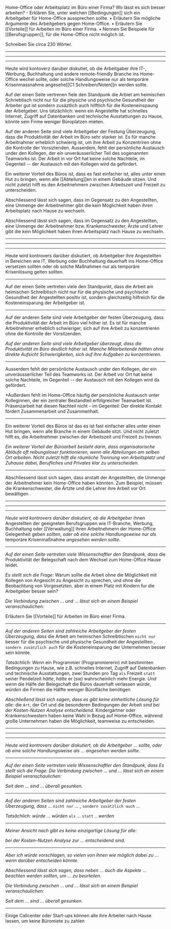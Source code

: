 Home-Office oder Arbeitsplatz im Büro einer Firma?
Wo lässt es sich besser arbeiten?
	-	Erklären Sie, unter welchen [[Bedingungen]] sich ein Arbeitgeber für Home-Office aussprechen sollte.
	•	Erläutern Sie mögliche Argumente des Arbeitgebers gegen Home-Office.
	•	Erläutern Sie [[Vorteile]] für Arbeiten im Büro einer Firma.
	•	Nennen Sie Beispiele für [[Berufsgruppen]], für die Home-Office nicht möglich ist.

Schreiben Sie circa 230 Wörter.



---
---
---
Heute wird kontoverz daruber diskutiet, ob die Arbeitgaber ihre IT-, Werbung, Buchhaltung und andere remote-friendly Branche ins Home-Office wechel sollte, oder solche Handlungsweise nur als temporäre Krisenmassnahme angesehe[[C1 Schreiben/Noten]]n werden sollte.

Auf der einen Seite vertrenen fiele den Standpunk die Arbiet am heimischen Schriebtisch nicht nur für die physiche und psychische Gesundheit der Arbeiter gut ist sondern zusäztlich auch hilftlich für die Kosteneinspaung der Arbetgeber. Uns tatzächlich: wenn ein Angestellte hat schnelles Internet, Zugriff auf Datenbanken und technische Ausstattungen zu Hause, könnte sein Firme weniger Büroplatzen mieten.

Auf der anderen Seite sind viele Arbeitgeber der Festung Überzeugung, dass die Produktivität der Arbeit im Büro sehr starker ist. Es für manche Arbeitnahmer  erheblich schwierig ist, um ihre Arbeit zu Konzentriren ohne die Kontrolle der Vorsiztenden. Ausserdem, fehlt der persönliche Austausch under den Kollegen, der ein unveräusserlicher Teil des sogenannten Teamworks ist. Der Arbeit in vor Ort hat keine solche Nachteile, im Gegenteil -- der Austausch mit den Kollegen wird da gefördert.

Ein weiterer Vorteil des Büros ist, dass es fast einfacher ist, alles unter einen Hut zu bringen, wenn alle [[Abteilung]]en in einem Gebäude sitzen.
Und nicht zuletzt hilft es den Arbeitnehmern zwischen Arbeitszeit und Freizeit zu unterscheiden.

Abschliessend lässt sich sagen, dass im Gegensatz zu den Angestellten, eine Unmenge der Arbeitnehmer gibt die kein Möglichkeit haben ihren Arbeitsplatz nach Hause zu wechseln. 

Abschliessend lässt sich sagen, dass im Gegensatz zu den Angestellten, eine Unmenge der Arbeitnehmer bzw. Krankenschwester, Ärzte und Lehrer gibt die kein Möglichkeit haben ihren Arbeitsplatz nach Hause zu wechseln. 


---
---
---

Heute wird kontrovers darüber diskutiert, ob Arbeitgeber ihre Angestellten in Bereichen wie IT, Werbung oder Buchhaltung dauerhaft ins Home-Office versetzen sollten oder ob solche Maßnahmen nur als temporäre Krisenlösung gelten sollten.

---

Auf der einen Seite vertreten viele den Standpunkt, dass die Arbeit am heimischen Schreibtisch nicht nur für die physische und psychische Gesundheit der Angestellten positiv ist, sondern gleichzeitig hilfreich für die Kosteneinsparung der Arbeitgeber ist. 

---

Auf der anderen Seite sind viele Arbeitgeber der festen Überzeugung, dass die Produktivität der Arbeit im Büro viel höher ist. Es ist für manche Arbeitnehmer erheblich schwieriger, sich auf ihre Arbeit zu konzentrieren ohne die Kontrolle der Vorsitzenden. 

*Auf der anderen Seite sind viele Arbeitgeber überzeugt, dass die Produktivität im Büro deutlich höher ist. Manche Mitarbeitende hätten ohne direkte Aufsicht Schwierigkeiten, sich auf ihre Aufgaben zu konzentrieren.*

---

Ausserdem fehlt der persönliche Austausch under den Kollegen, der ein unveräusserlicher Teil des Teamworks ist. Der Arbeit vor Ort hat keine solche Nachteile, im Gegenteil -- der Austausch mit den Kollegen wird da gefördert. 

*Außerdem fehlt im Home-Office häufig der persönliche Austausch unter Kolleginnen, der ein zentraler Bestandteil erfolgreicher Teamarbeit ist. Präsenzarbeit hat diesen Nachteil nicht – im Gegenteil: Der direkte Kontakt fördert Zusammenarbeit und Zusammenhalt.

---

Ein weiterer Vorteil des Büros ist das es ist fast einfacher alles unter einen Hut bringen, wenn alle Branche in einem Gebäude sitzt. Und nicht zuletzt hilft es, die Arbeitnehmer zwischen der Arbeitszeit und Freizeit zu trennen.

*Ein weiterer Vorteil der Büroarbeit besteht darin, dass organisatorische Abläufe oft reibungsloser funktionieren, wenn alle Abteilungen am selben Ort arbeiten. Nicht zuletzt hilft die räumliche Trennung von Arbeitsplatz und Zuhause dabei, Berufliches und Privates klar zu unterscheiden.*


---

Abschliessend lässt sich sagen, dass anstatt der Angestellten, die Unmenge der Arbeitnehmer kein Home-Office haben könnten. Zum Beispiel, müssen die Krankenschwester, die Ärtzte und die Lehrer ihre Arbeit vor Ort bewältigen . 

--- 
---
---

*Heute wird kontrovers darüber diskutiert, ob die Arbeitgeber* ihnen Angestellten der geeigneten Berufsgruppen wie IT-Branche, Werbung, Buchhaltung oder [[Verwaltung]] ihren Arbeitnehmern der Home-Office Gelegenheit geben *sollten,* *oder ob eine solche Handlungsweise nur als* temporäre Krisenmaßnahme *angesehen werden sollte.*

---
*Auf der einen Seite vertreten viele Wissenschaftler den Standpunk, dass* die Produktivität der Belegschaft nach dem Wechsel zum Home-Office Hause leidet.

*Es stellt sich die Frage:* Warum sollte die Arbeit ohne die Möglichkeit mit Kollegen von Angesicht zu Angesicht zu sprechen, und ohne die Beobachtung von Vorgesetzten, aber in einem Platz mit Kindern fur die Arbeitgeber besser sein?

*Die Verbindung zwischen*   ... *und* ... *lässt sich an einem Beispiel veranschaulichen:* 

Erläutern Sie [[Vorteile]] für Arbeiten im Büro einer Firma.

---
*Auf der anderen Seiten sind zahlreiche Arbeitgeber der festen Überzeugung, dass* die Arbeit am heimischen Schreibtischen `nicht nur` besser für die psychische und physische Gesundheit der Angestellten , `sondern zusätzlich auch` für die Kosteneinsparung der Unternehmen besser sein könnte.

*Tatsächlich: Wenn* ein Programmier (Programmiererin) mit bestimmten Bedingungen zu Hause, wie z.B. schnelles Internet, Zugriff auf Datenbanken und technische Ausstattungen, zwei Stunden pro Tag `als` Freizeit `statt` seiner Pendelzeit *hätte*, *hätte* er (sie) wahrscheinlich mehr Energie. *Und wenn* die Hälfe der Belegschaft die Büros dauerhaft verlassen *würde*, *würden* die Firmen die Hälfte weniger Bürofläche benötigen 

*Abschließend lässt sich sagen, dass es gibt keine einheitliche Lösung für alle:* die `Art`, der Ort und die besonderen Bedingungen der Arbeit *sind bei der Kosten-Nutzen Analyse* *entscheidend.*  Kindergärtner oder Krankenschwestern haben keine Wahl in Bezug auf Home-Office, während große Unternehmen haben die Möglichkeit, teamweise zu entscheiden.





---
---
---

*Heute wird kontrovers darüber diskutiert, ob die Arbeitgeber* ... *sollte,* *oder ob eine solche Handlungsweise als* ... *angesehen werden sollte.*


---
*Auf der einen Seite vertreten viele Wissenschaftler den Standpunk, dass* 
*Es stellt sich die Frage:*
*Die Verbindung zwischen*   ... *und* ... *lässt sich an einem Beispiel veranschaulichen:* 

*Seit dem* ... *sind* ... *überall gesunken.*


---
*Auf der anderen Seiten sind zahlreiche Arbeitgeber der festen Überzeugung, dass* ... `nicht nur` ... , `sondern zusätzlich auch` ...

*Tatsächlich: würde* ... *würden* `als` ... `statt` .. *werden* 

---
*Meiner Ansicht nach gibt es keine einzigartige Lösung für alle:* 

*bei der Kosten-Nutzen Analyse zur*  ... *entscheidend sind.*  

---
*Aber ich würde vorschlagen,* 
*so vielen von ihnen wie möglich dabei zu* ... *wenn darüber entscheiden könnte.*

*Abschliessend lässt sich sagen, dass neben* ... *auch die Aspekte* ... *beachten werden sollten, um* ... *zu beurteilen.*


*Die Verbindung zwischen*   ... *und* ... *lässt sich an einem Beispiel veranschaulichen:* 

*Seit dem* ... *sind* ... *überall gesunken.*

---

Einige Callcenter oder Start-ups können alle ihre Arbeiter nach Hause lassen, um keine Büromiete zu zahlen
